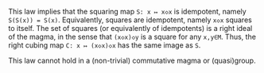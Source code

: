 This law implies that the squaring map `S: x ↦ x◇x` is idempotent, namely `S(S(x)) = S(x)`.  Equivalently, squares are idempotent, namely `x◇x` squares to itself.  The set of squares (or equivalently of idempotents) is a right ideal of the magma, in the sense that `(x◇x)◇y` is a square for any `x,y∈M`.  Thus, the right cubing map `C: x ↦ (x◇x)◇x` has the same image as `S`.

This law cannot hold in a (non-trivial) commutative magma or (quasi)group.
